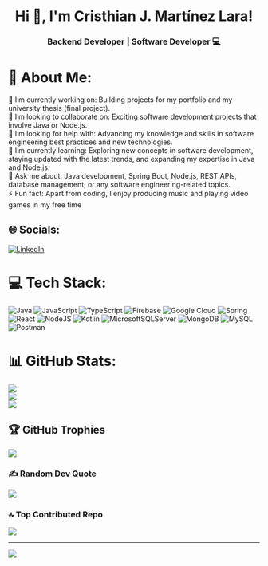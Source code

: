 <h1 align="center">Hi 👋, I'm Cristhian J. Martínez Lara!</h1>
<h3 align="center">Backend Developer | Software Developer 💻</h3>

# 💫 About Me:
🔭 I’m currently working on: Building projects for my portfolio and my university thesis (final project).<br>👯 I’m looking to collaborate on: Exciting software development projects that involve Java or Node.js.<br>🤝 I’m looking for help with: Advancing my knowledge and skills in software engineering best practices and new technologies.<br>🌱 I’m currently learning: Exploring new concepts in software development, staying updated with the latest trends, and expanding my expertise in Java and Node.js.<br>💬 Ask me about: Java development, Spring Boot, Node.js, REST APIs, database management, or any software engineering-related topics.<br>⚡ Fun fact: Apart from coding, I enjoy producing music and playing video games in my free time


## 🌐 Socials:
[![LinkedIn](https://img.shields.io/badge/LinkedIn-%230077B5.svg?logo=linkedin&logoColor=white)](https://linkedin.com/in/https://www.linkedin.com/in/chrisjosuedev/) 

# 💻 Tech Stack:
![Java](https://img.shields.io/badge/java-%23ED8B00.svg?style=for-the-badge&logo=java&logoColor=white) ![JavaScript](https://img.shields.io/badge/javascript-%23323330.svg?style=for-the-badge&logo=javascript&logoColor=%23F7DF1E) ![TypeScript](https://img.shields.io/badge/typescript-%23007ACC.svg?style=for-the-badge&logo=typescript&logoColor=white) ![Firebase](https://img.shields.io/badge/firebase-%23039BE5.svg?style=for-the-badge&logo=firebase) ![Google Cloud](https://img.shields.io/badge/Google%20Cloud-%234285F4.svg?style=for-the-badge&logo=google-cloud&logoColor=white) ![Spring](https://img.shields.io/badge/spring-%236DB33F.svg?style=for-the-badge&logo=spring&logoColor=white) ![React](https://img.shields.io/badge/react-%2320232a.svg?style=for-the-badge&logo=react&logoColor=%2361DAFB) ![NodeJS](https://img.shields.io/badge/node.js-6DA55F?style=for-the-badge&logo=node.js&logoColor=white) ![Kotlin](https://img.shields.io/badge/kotlin-%230095D5.svg?style=for-the-badge&logo=kotlin&logoColor=white) ![MicrosoftSQLServer](https://img.shields.io/badge/Microsoft%20SQL%20Sever-CC2927?style=for-the-badge&logo=microsoft%20sql%20server&logoColor=white) ![MongoDB](https://img.shields.io/badge/MongoDB-%234ea94b.svg?style=for-the-badge&logo=mongodb&logoColor=white) ![MySQL](https://img.shields.io/badge/mysql-%2300f.svg?style=for-the-badge&logo=mysql&logoColor=white) ![Postman](https://img.shields.io/badge/Postman-FF6C37?style=for-the-badge&logo=postman&logoColor=white)
# 📊 GitHub Stats:
![](https://github-readme-stats.vercel.app/api?username=chrisjosuedev&theme=dark&hide_border=false&include_all_commits=true&count_private=false)<br/>
![](https://github-readme-streak-stats.herokuapp.com/?user=chrisjosuedev&theme=dark&hide_border=false)<br/>
![](https://github-readme-stats.vercel.app/api/top-langs/?username=chrisjosuedev&theme=dark&hide_border=false&include_all_commits=true&count_private=false&layout=compact)

## 🏆 GitHub Trophies
![](https://github-profile-trophy.vercel.app/?username=chrisjosuedev&theme=radical&no-frame=false&no-bg=false&margin-w=4)

### ✍️ Random Dev Quote
![](https://quotes-github-readme.vercel.app/api?type=horizontal&theme=dark)

### 🔝 Top Contributed Repo
![](https://github-contributor-stats.vercel.app/api?username=chrisjosuedev&limit=5&theme=dark&combine_all_yearly_contributions=true)

---
[![](https://visitcount.itsvg.in/api?id=chrisjosuedev&icon=6&color=3)](https://visitcount.itsvg.in)

<!-- Proudly created with GPRM ( https://gprm.itsvg.in ) -->

